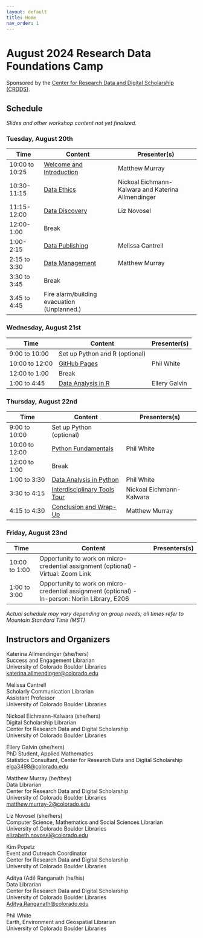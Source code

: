 ```yaml
---
layout: default
title: Home
nav_order: 1
---
```

# August 2024 Research Data Foundations Camp
Sponsored by the [Center for Research Data and Digital Scholarship (CRDDS)](https://www.colorado.edu/crdds/).

## Schedule

_Slides and other workshop content not yet finalized._

### Tuesday, August 20th

| Time | Content|Presenter(s)|
| --- | ---|----|
| 10:00 to 10:25 | [Welcome and Introduction](content/introduction.html)|Matthew Murray|
| 10:30-11:15| [Data Ethics](content/data-ethics.html)| Nickoal Eichmann-Kalwara and Katerina Allmendinger
| 11:15-12:00| [Data Discovery](content/data-discovery.html)| Liz Novosel
| 12:00-1:00| Break|
| 1:00-2:15| [Data Publishing](content/data-publishing-CU-scholar.html)| Melissa Cantrell
| 2:15 to 3:30| [Data Management](content/data_management.html)|Matthew Murray
|3:30 to 3:45|Break|
| 3:45 to 4:45| Fire alarm/building evacuation (Unplanned.)

### Wednesday, August 21st

| Time | Content|Presenter(s)|
| --- | ---|----|
| 9:00 to 10:00| Set up Python and R (optional)| 
| 10:00 to 12:00|[GitHub Pages](content/git_github.html)| Phil White|
| 12:00 to 1:00 | Break
| 1:00 to 4:45 |[Data Analysis in R](content/data-analysis-in-R.html)|Ellery Galvin

### Thursday, August 22nd

| Time | Content|Presenters(s)
| --- | ---|----|
| 9:00 to 10:00| Set up Python (optional)| 
| 10:00 to 12:00 | [Python Fundamentals](content/data-analysis-in-python/python_foundations.html)| Phil White|
| 12:00 to 1:00| Break
| 1:00 to 3:30 | [Data Analysis in Python](content/data-analysis-in-python/python_data_analysis.html)| Phil White|
| 3:30 to 4:15| [Interdisciplinary Tools Tour](content/interdisciplinary-tour.html)| Nickoal Eichmann-Kalwara
| 4:15 to 4:30|[Conclusion and Wrap-Up](content/wrap-up.html)|Matthew Murray|

### Friday, August 23nd

| Time | Content|Presenters(s)
| --- | ---|----|
| 10:00 to 1:00| Opportunity to work on micro-credential assignment (optional) - Virtual: Zoom Link| 
| 1:00 to 3:00| Opportunity to work on micro-credential assignment (optional) - In-person: Norlin Library, E206| 

_Actual schedule may vary depending on group needs; all times refer to Mountain Standard Time (MST)_  


## Instructors and Organizers

Katerina Allmendinger (she/hers)\
Success and Engagement Librarian\
University of Colorado Boulder Libraries\
[katerina.allmendinger@colorado.edu](mailto:katerina.allmendinger@colorado.edu)

Melissa Cantrell\
Scholarly Communication Librarian\
Assistant Professor\
University of Colorado Boulder Libraries

Nickoal Eichmann-Kalwara (she/hers)\
Digital Scholarship Librarian\
Center for Research Data and Digital Scholarship\
University of Colorado Boulder Libraries

Ellery Galvin (she/hers)\
PhD Student, Applied Mathematics\
Statistics Consultant, Center for Research Data and Digital Scholarship\
[elga3498@colorado.edu](mailto:elga3498@colorado.edu)

Matthew Murray (he/they)\
Data Librarian\
Center for Research Data and Digital Scholarship\
University of Colorado Boulder Libraries\
[matthew.murray-2@colorado.edu](mailto:matthew.murray-2@colorado.edu)

Liz Novosel (she/hers)\
Computer Science, Mathematics and Social Sciences Librarian\
University of Colorado Boulder Libraries\
[elizabeth.novosel@colorado.edu](mailto:elizabeth.novosel@colorado.edu)

Kim Popetz\
Event and Outreach Coordinator\
Center for Research Data and Digital Scholarship\
University of Colorado Boulder Libraries

Aditya (Adi) Ranganath (he/his)  
Data Librarian  
Center for Research Data and Digital Scholarship  
University of Colorado Boulder Libraries  
[Aditya.Ranganath@colorado.edu](mailto:Aditya.Ranganath@colorado.edu)

Phil White\
Earth, Environment and Geospatial Librarian\
University of Colorado Boulder Libraries